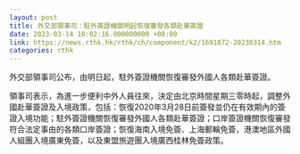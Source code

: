 ```yaml
---
layout: post
title: 外交部領事司：駐外簽證機關明起恢復審發各類赴華簽證
date: 2023-03-14 10:02:16.000000000 +08:00
link: https://news.rthk.hk/rthk/ch/component/k2/1691872-20230314.htm
categories: rthk
---
```


外交部領事司公布，由明日起，駐外簽證機關恢復審發外國人各類赴華簽證。

領事司表示，為進一步便利中外人員往來，決定由北京時間星期三零時起，調整外國赴華簽證及入境政策，包括：恢復2020年3月28日前簽發並仍在有效期內的簽證入境功能；駐外簽證機關恢復審發外國人各類赴華簽證；口岸簽證機關恢復審發符合法定事由的各類口岸簽證；恢復海南入境免簽、上海郵輪免簽，港澳地區外國人組團入境廣東免簽，以及東盟旅遊團入境廣西桂林免簽政策。 
